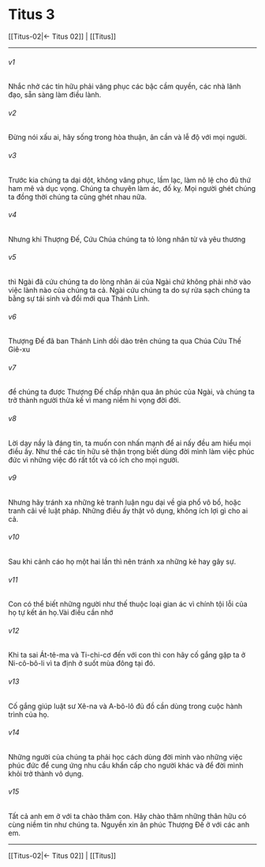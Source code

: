 # Titus 3

[[Titus-02|← Titus 02]] | [[Titus]]
***



###### v1 
Nhắc nhở các tín hữu phải vâng phục các bậc cầm quyền, các nhà lãnh đạo, sẵn sàng làm điều lành. 

###### v2 
Đừng nói xấu ai, hãy sống trong hòa thuận, ân cần và lễ độ với mọi người. 

###### v3 
Trước kia chúng ta dại dột, không vâng phục, lầm lạc, làm nô lệ cho đủ thứ ham mê và dục vọng. Chúng ta chuyên làm ác, đố kỵ. Mọi người ghét chúng ta đồng thời chúng ta cũng ghét nhau nữa. 

###### v4 
Nhưng khi Thượng Đế, Cứu Chúa chúng ta tỏ lòng nhân từ và yêu thương 

###### v5 
thì Ngài đã cứu chúng ta do lòng nhân ái của Ngài chứ không phải nhờ vào việc lành nào của chúng ta cả. Ngài cứu chúng ta do sự rửa sạch chúng ta bằng sự tái sinh và đổi mới qua Thánh Linh. 

###### v6 
Thượng Đế đã ban Thánh Linh dồi dào trên chúng ta qua Chúa Cứu Thế Giê-xu 

###### v7 
để chúng ta được Thượng Đế chấp nhận qua ân phúc của Ngài, và chúng ta trở thành người thừa kế vì mang niềm hi vọng đời đời. 

###### v8 
Lời dạy nầy là đáng tin, ta muốn con nhấn mạnh để ai nấy đều am hiểu mọi điều ấy. Như thế các tín hữu sẽ thận trọng biết dùng đời mình làm việc phúc đức vì những việc đó rất tốt và có ích cho mọi người. 

###### v9 
Nhưng hãy tránh xa những kẻ tranh luận ngu dại về gia phổ vô bổ, hoặc tranh cãi về luật pháp. Những điều ấy thật vô dụng, không ích lợi gì cho ai cả. 

###### v10 
Sau khi cảnh cáo họ một hai lần thì nên tránh xa những kẻ hay gây sự. 

###### v11 
Con có thể biết những người như thế thuộc loại gian ác vì chính tội lỗi của họ tự kết án họ.Vài điều cần nhớ 

###### v12 
Khi ta sai Át-tê-ma và Ti-chi-cơ đến với con thì con hãy cố gắng gặp ta ở Ni-cô-bô-li vì ta định ở suốt mùa đông tại đó. 

###### v13 
Cố gắng giúp luật sư Xê-na và A-bô-lô đủ đồ cần dùng trong cuộc hành trình của họ. 

###### v14 
Những người của chúng ta phải học cách dùng đời mình vào những việc phúc đức để cung ứng nhu cầu khẩn cấp cho người khác và để đời mình khỏi trở thành vô dụng. 

###### v15 
Tất cả anh em ở với ta chào thăm con. Hãy chào thăm những thân hữu có cùng niềm tin như chúng ta. Nguyền xin ân phúc Thượng Đế ở với các anh em.

***
[[Titus-02|← Titus 02]] | [[Titus]]
